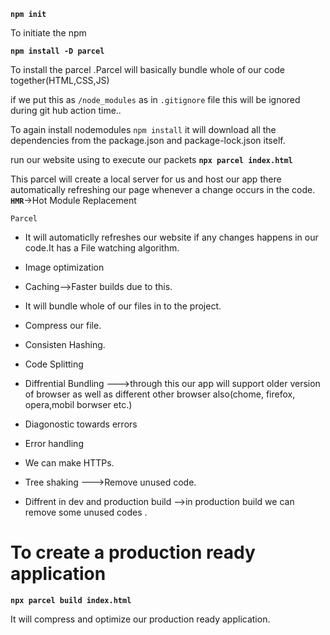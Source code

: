
**`npm init`**

To initiate the npm 


**`npm install -D parcel`**

To install the parcel .Parcel will basically bundle whole of our code together(HTML,CSS,JS)


if we put this as `/node_modules` as in `.gitignore` file this will be ignored during git hub action time..


To again install nodemodules `npm install` it will download all the dependencies from the package.json and package-lock.json itself.







run our website using to execute our packets 
**`npx parcel index.html`**

This parcel will create a local server for us and host our app there 
automatically refreshing our page whenever a change occurs in the code.
**`HMR`**->Hot Module Replacement

`Parcel`

- It will automaticlly refreshes our website if any changes happens in our code.It has a File watching algorithm.

- Image optimization

- Caching-->Faster builds due to this.

- It will bundle whole of our files in to the project.

- Compress our file.

- Consisten Hashing.

- Code Splitting

- Diffrential Bundling --->through this our app will support older version of browser as well as different other browser also(chome, firefox, opera,mobil borwser etc.)

- Diagonostic towards errors

- Error handling

- We can make HTTPs.

- Tree shaking --->Remove unused code.

- Diffrent in dev and production build -->in production build we can remove some unused codes .


# To create a production ready application 
**`npx parcel build index.html`**

It will compress and optimize our production ready application.











